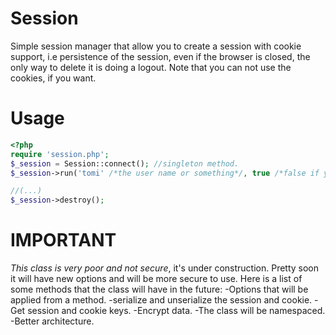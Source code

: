 Session
=======

Simple session manager that allow you to create a session with cookie support, i.e persistence of the session, even if the browser is closed, the only way to delete it is doing a logout.
Note that you can not use the cookies, if you want.


Usage
=====
`````php
<?php
require 'session.php';
$_session = Session::connect(); //singleton method.
$_session->run('tomi' /*the user name or something*/, true /*false if you dont want to use cookies*/);

//(...)
$_session->destroy();
`````

IMPORTANT
=========
*This class is very poor and not secure*, it's under construction.
Pretty soon it will have new options and will be more secure to use.
Here is a list of some methods that the class will have in the future:
-Options that will be applied from a method.
-serialize and unserialize the session and cookie.
-Get session and cookie keys.
-Encrypt data.
-The class will be namespaced.
-Better architecture.
